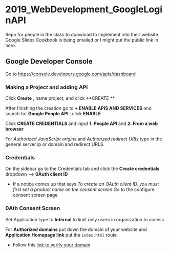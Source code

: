 # 2019_WebDevelopment_GoogleLoginAPI
Repo for people in the class to donwload to implement into their website. Google Slides Cookbook is being emailed or I might put the
public link in here. <br>


## Google Developer Console 
  Go to https://console.developers.google.com/apis/dashboard
  
 ### Making a Project and adding API
  
  Click **Create** , name project, and click **CREATE **
  
  After finishing the creation go to **+ ENABLE APIS AND SERVICES** and search for <b> Google People API </b>; click <b> ENABLE </b>
  
  Click <b> CREATE CREDENTIALS </b> and input <b> 1. People API </b> and <b> 2. From a web browser </b> 
  
  For <i> Authorized JavaScript origins </i> and <i> Authorized redirect URIs </i> type in the general server ip or domain and redirect URLS.
  
  
 ### Credentials
 
 On the sidebar go to the Credentials tab and click the <b> Create credentials </b> dropdown --> <b> 0Auth client ID </b>
 
* If a notice comes up that says <i> To create an OAuth client ID, you must first set a product name on the consent screen  </i> Go to the  configure consent screen page


### 0Ath Consent Screen

Set Application type to <b>Internal</b> to limit only users in organization to access

For **Authorized domains** put down the domain of your website and **Application Homepage link** put the `index.html` route

 * Follow this [link to verify your domain](https://search.google.com/search-console/welcome)

  




 
  

